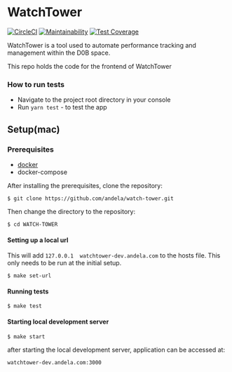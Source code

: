 # WatchTower
[![CircleCI](https://circleci.com/gh/andela/watch-tower.svg?style=svg&circle-token=c0f65666b41a946385c269ad91ce903c4153e1eb)](https://circleci.com/gh/andela/watch-tower)
[![Maintainability](https://api.codeclimate.com/v1/badges/c8aca378abb90a557401/maintainability)](https://codeclimate.com/repos/5bb35f15e2f86a74e2005f45/maintainability)
[![Test Coverage](https://api.codeclimate.com/v1/badges/c8aca378abb90a557401/test_coverage)](https://codeclimate.com/repos/5bb35f15e2f86a74e2005f45/test_coverage)


WatchTower is a tool used to automate performance tracking and management within the D0B space.

This repo holds the code for the frontend of WatchTower


### How to run tests
  * Navigate to the project root directory in your console
  * Run `yarn test` - to test the app


## Setup(mac)
### Prerequisites

- [docker](https://docs.docker.com/)
- docker-compose

After installing the prerequisites, clone the repository:
```
$ git clone https://github.com/andela/watch-tower.git
```
Then change the directory to the repository:
```
$ cd WATCH-TOWER
```
#### Setting up a local url
This will add `127.0.0.1  watchtower-dev.andela.com` to the hosts file.
This only needs to be run at the initial setup.
```
$ make set-url
```
#### Running tests
```
$ make test
```
#### Starting local development server
```
$ make start
```
after starting the local development server, application can be accessed at:
```
watchtower-dev.andela.com:3000
```




  
